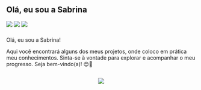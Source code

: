 ## Olá, eu sou a Sabrina

<div>
  <a href="https://www.linkedin.com/in/txsabrina/"><img src="https://img.shields.io/badge/LinkedIn-0077B5?style=for-the-badge&logo=linkedin&logoColor=white"></a>
  <a href="https://contate.me/txssabrina"><img src="https://img.shields.io/badge/WhatsApp-25D366?style=for-the-badge&logo=whatsapp&logoColor=white"></a>
  <a href="mailto:stx.sabrina@gmail.com"><img src="https://img.shields.io/badge/Gmail-D14836?style=for-the-badge&logo=gmail&logoColor=white"></a>
</div>

###
Olá, eu sou a Sabrina!

Aqui  você encontrará alguns dos meus projetos, onde coloco em prática meu conhecimentos. Sinta-se à vontade para explorar e acompanhar o meu progresso. Seja bem-vindo(a)! 😊🚀


##

<div>
  <p align="center">
  <a href="https://skillicons.dev">
    <img src="https://skillicons.dev/icons?i=git,java,js,cs,ts,nodejs,angular,react,mongodb,mysql,postgres,docker" />
  </a>
</p>
  
</div>


